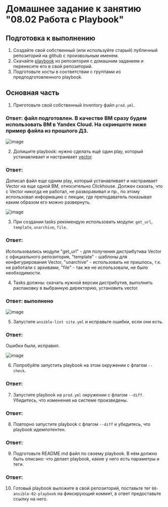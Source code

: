 # Домашнее задание к занятию "08.02 Работа с Playbook"

## Подготовка к выполнению

1. Создайте свой собственный (или используйте старый) публичный репозиторий на github с произвольным именем.
2. Скачайте [playbook](./playbook/) из репозитория с домашним заданием и перенесите его в свой репозиторий.
3. Подготовьте хосты в соответствии с группами из предподготовленного playbook.

## Основная часть

1. Приготовьте свой собственный inventory файл `prod.yml`.
### Ответ: файл подготовлен. В качестве ВМ сразу будем использовать ВМ в Yandex Cloud. На скриншоте ниже пример файла из прошлого ДЗ.

![image](https://user-images.githubusercontent.com/92969676/167303761-973ed1fe-a9b4-49dd-b33b-0fcaf207bb08.png)

2. Допишите playbook: нужно сделать ещё один play, который устанавливает и настраивает [vector](https://vector.dev).
### Ответ:

Дописал файл еще одним play, который устанавливает и настраивает Vector на еще одной ВМ, относительно Clickhouse. Должен сказать, что с Vector никогда не работал, не разворавивал и пр., по этому использовал информацию с лекции, где преподаватель показывал каким образом его можно развернуть.

![image](https://user-images.githubusercontent.com/92969676/167306257-7c9ea19c-8bf5-41e2-ab66-5155919c19f4.png)

3. При создании tasks рекомендую использовать модули: `get_url`, `template`, `unarchive`, `file`.
### Ответ:
Использовались модули "get_url" - для получения дистрибутива Vector с официального репозитория, "template" - шаблоны для конфигурирования Vector, "unarchive" - использовать не пришлось, т.к. не работали с архивами, "file" - так же не использовали, не было необходимости.

4. Tasks должны: скачать нужной версии дистрибутив, выполнить распаковку в выбранную директорию, установить vector.
### Ответ: выполнено

![image](https://user-images.githubusercontent.com/92969676/167307210-73b78cfd-581d-401f-9e4d-d80acac24693.png)

5. Запустите `ansible-lint site.yml` и исправьте ошибки, если они есть.
### Ответ:

Ошибки были, исправил. 

![image](https://user-images.githubusercontent.com/92969676/167308099-6edef02f-4397-40b5-9527-cc2a37ad7fbb.png)

6. Попробуйте запустить playbook на этом окружении с флагом `--check`.
### Ответ:

7. Запустите playbook на `prod.yml` окружении с флагом `--diff`. Убедитесь, что изменения на системе произведены.
### Ответ:

8. Повторно запустите playbook с флагом `--diff` и убедитесь, что playbook идемпотентен.
### Ответ:

9. Подготовьте README.md файл по своему playbook. В нём должно быть описано: что делает playbook, какие у него есть параметры и теги.
### Ответ:

10. Готовый playbook выложите в свой репозиторий, поставьте тег `08-ansible-02-playbook` на фиксирующий коммит, в ответ предоставьте ссылку на него.

